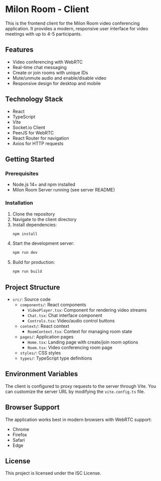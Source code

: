 # Milon Room - Client

This is the frontend client for the Milon Room video conferencing application. It provides a modern, responsive user interface for video meetings with up to 4-5 participants.

## Features

- Video conferencing with WebRTC
- Real-time chat messaging
- Create or join rooms with unique IDs
- Mute/unmute audio and enable/disable video
- Responsive design for desktop and mobile

## Technology Stack

- React
- TypeScript
- Vite
- Socket.io Client
- PeerJS for WebRTC
- React Router for navigation
- Axios for HTTP requests

## Getting Started

### Prerequisites

- Node.js 14+ and npm installed
- Milon Room Server running (see server README)

### Installation

1. Clone the repository
2. Navigate to the client directory
3. Install dependencies:
   ```bash
   npm install
   ```
4. Start the development server:
   ```bash
   npm run dev
   ```
5. Build for production:
   ```bash
   npm run build
   ```

## Project Structure

- `src/`: Source code
  - `components/`: React components
    - `VideoPlayer.tsx`: Component for rendering video streams
    - `Chat.tsx`: Chat interface component
    - `Controls.tsx`: Video/audio control buttons
  - `context/`: React context
    - `RoomContext.tsx`: Context for managing room state
  - `pages/`: Application pages
    - `Home.tsx`: Landing page with create/join room options
    - `Room.tsx`: Video conferencing room page
  - `styles/`: CSS styles
  - `types/`: TypeScript type definitions

## Environment Variables

The client is configured to proxy requests to the server through Vite. You can customize the server URL by modifying the `vite.config.ts` file.

## Browser Support

The application works best in modern browsers with WebRTC support:
- Chrome
- Firefox
- Safari
- Edge

## License

This project is licensed under the ISC License.
